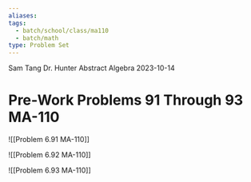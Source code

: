 ```yaml
---
aliases: 
tags:
  - batch/school/class/ma110
  - batch/math
type: Problem Set
---
```

Sam Tang
Dr. Hunter
Abstract Algebra
2023-10-14
# Pre-Work Problems 91 Through 93 MA-110

![[Problem 6.91 MA-110]]

![[Problem 6.92 MA-110]]

![[Problem 6.93 MA-110]]
